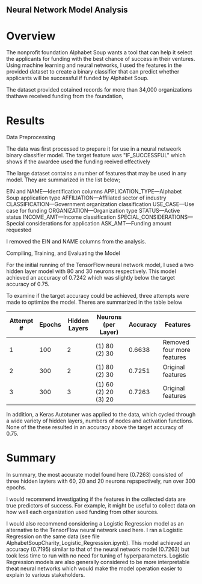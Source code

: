 ## Neural Network Model Analysis

# Overview

The nonprofit foundation Alphabet Soup wants a tool that can help it select the applicants for funding with the best chance of success in their ventures. Using machine learning and neural networks, I used the features in the provided dataset to create a binary classifier that can predict whether applicants will be successful if funded by Alphabet Soup.

The dataset provided cotained records for more than 34,000 organizations thathave received funding from the foundation,

# Results

Data Preprocessing

The data was first processed to prepare it for use in a neural netweork binary classifier model. The target feature was "IF_SUCCESSFUL" which shows if the awardee used the funding reeived effectively

The large dataset contains a number of features that may be used in any model. They are summarized in the list below;

EIN and NAME—Identification columns
APPLICATION_TYPE—Alphabet Soup application type
AFFILIATION—Affiliated sector of industry
CLASSIFICATION—Government organization classification
USE_CASE—Use case for funding
ORGANIZATION—Organization type
STATUS—Active status
INCOME_AMT—Income classification
SPECIAL_CONSIDERATIONS—Special considerations for application
ASK_AMT—Funding amount requested

I removed the EIN and NAME columns from the analysis.

Compiling, Training, and Evaluating the Model

For the initial running of the TensorFlow neural network model, I used a two hidden layer model with 80 and 30 neurons respectively. This model achieved an accuracy of 0.7242 which was slightly below the target accuracy of 0.75. 

To examine if the target accuracy could be achieved, three attempts were made to optimize the model. Theres are summarized in the table below

| Attempt # | Epochs | Hidden Layers | Neurons (per Layer)  | Accuracy | Features                    |
| --------- | ------ | ------------- | -------------------  | -------- | --------------------------- |
| 1         | 100    | 2             | (1) 80 (2) 30        | 0.6638   | Removed four more features  |
| 2         | 300    | 2             | (1) 80 (2) 30        | 0.7251   | Original features           |
| 3         | 300    | 3             | (1) 60 (2) 20 (3) 20 | 0.7263   | Original features           |

In addition, a Keras Autotuner was applied to the data, which cycled through a wide variety of hidden layers, numbers of nodes and activation functions. None of the these resulted in an accuracy above the target accuracy of 0.75.


# Summary

In summary, the most accurate model found here (0.7263) consisted of three hidden layters with 60, 20 and 20 neurons repspectively, run over 300 epochs.

I would recommend investigating if the features in the collected data are true predictors of success. For example, it might be useful to collect data on how well each organization used funding from other sources.

I would also recommend considering a Logistic Regression model as an alternative to the TensorFlow neural network used here. I ran a Logistic Regression on the same data (see file AlphabetSoupCharity_Logistic_Regression.ipynb). This model achieved an accuracy (0.7195) similar to that of the neural network model (0.7263) but took less time to run with no need for tuning of hyperparameters. Logistic Regression models are also generally considered to be more interpretable theat neural networks which would make the model operation easier to explain to various stakeholders.  

